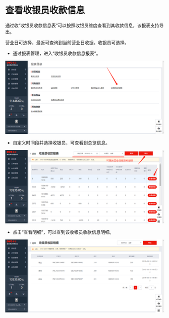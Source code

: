 # 查看收银员收款信息

通过收“收银员收款信息表”可以按照收银员维度查看到其收款信息，该报表支持导出。

营业日可选择，最近可查询到当前营业日收据。收银员可选择。

* 通过报表管理，进入“收银员收款信息报表”。

![](../../../.gitbook/assets/image%20%28385%29.png)

* 自定义时间段并选择收银员，可查看到总览信息。

![](../../../.gitbook/assets/image%20%28437%29.png)

* 点击“查看明细”，可以查到该收银员收款信息明细。

![](../../../.gitbook/assets/image%20%28310%29.png)

